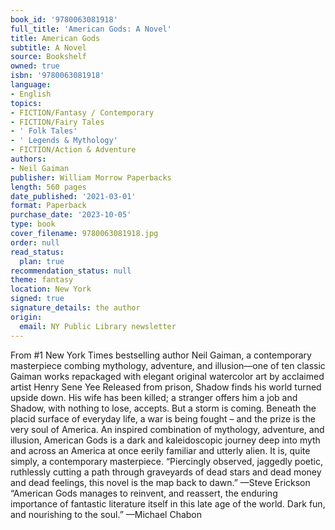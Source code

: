 ```yaml
---
book_id: '9780063081918'
full_title: 'American Gods: A Novel'
title: American Gods
subtitle: A Novel
source: Bookshelf
owned: true
isbn: '9780063081918'
language:
- English
topics:
- FICTION/Fantasy / Contemporary
- FICTION/Fairy Tales
- ' Folk Tales'
- ' Legends & Mythology'
- FICTION/Action & Adventure
authors:
- Neil Gaiman
publisher: William Morrow Paperbacks
length: 560 pages
date_published: '2021-03-01'
format: Paperback
purchase_date: '2023-10-05'
type: book
cover_filename: 9780063081918.jpg
order: null
read_status:
  plan: true
recommendation_status: null
theme: fantasy
location: New York
signed: true
signature_details: the author
origin:
  email: NY Public Library newsletter
---
```

From #1 New York Times bestselling author Neil Gaiman, a contemporary masterpiece combing mythology, adventure, and illusion―one of ten classic Gaiman works repackaged with elegant original watercolor art by acclaimed artist Henry Sene Yee
Released from prison, Shadow finds his world turned upside down. His wife has been killed; a stranger offers him a job and Shadow, with nothing to lose, accepts. But a storm is coming. Beneath the placid surface of everyday life, a war is being fought – and the prize is the very soul of America.
An inspired combination of mythology, adventure, and illusion, American Gods is a dark and kaleidoscopic journey deep into myth and across an America at once eerily familiar and utterly alien. It is, quite simply, a contemporary masterpiece.
“Piercingly observed, jaggedly poetic, ruthlessly cutting a path through graveyards of dead stars and dead money and dead feelings, this novel is the map back to dawn.” —Steve Erickson
“American Gods manages to reinvent, and reassert, the enduring importance of fantastic literature itself in this late age of the world. Dark fun, and nourishing to the soul.” —Michael Chabon


